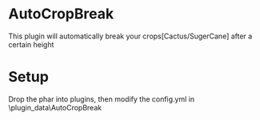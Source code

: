 # AutoCropBreak
This plugin will automatically break your crops[Cactus/SugerCane] after a certain height

# Setup
Drop the phar into plugins, then modify the config.yml in \plugin_data\AutoCropBreak
